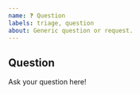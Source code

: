 ```yaml
---
name: ❓ Question
labels: triage, question
about: Generic question or request.
---
```


## Question

Ask your question here!
